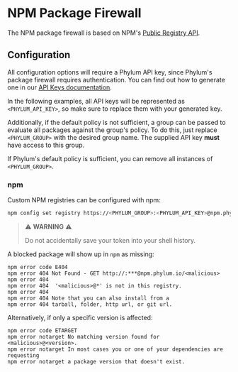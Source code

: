 # NPM Package Firewall

The NPM package firewall is based on NPM's [Public Registry API].

[Public Registry API]: https://github.com/npm/registry/blob/main/docs/REGISTRY-API.md

## Configuration

All configuration options will require a Phylum API key, since Phylum's package
firewall requires authentication. You can find out how to generate one in our
[API Keys documentation].

In the following examples, all API keys will be represented as
`<PHYLUM_API_KEY>`, so make sure to replace them with your generated key.

Additionally, if the default policy is not sufficient, a group can be passed to
evaluate all packages against the group's policy. To do this, just replace
`<PHYLUM_GROUP>` with the desired group name. The supplied API key **must** have
access to this group.

If Phylum's default policy is sufficient, you can remove all instances of
`<PHYLUM_GROUP>`.

[API Keys documentation]: ../knowledge_base/api-keys.md#generate-an-api-key

### npm

Custom NPM registries can be configured with npm:

```sh
npm config set registry https://<PHYLUM_GROUP>:<PHYLUM_API_KEY>@npm.phylum.io/
```

> ⚠️ **WARNING** ⚠️
>
> Do not accidentally save your token into your shell history.

A blocked package will show up in `npm` as missing:

```text
npm error code E404
npm error 404 Not Found - GET http://:***@npm.phylum.io/<malicious>
npm error 404
npm error 404  '<malicious>@*' is not in this registry.
npm error 404
npm error 404 Note that you can also install from a
npm error 404 tarball, folder, http url, or git url.
```

Alternatively, if only a specific version is affected:

```text
npm error code ETARGET
npm error notarget No matching version found for <malicious>@<version>.
npm error notarget In most cases you or one of your dependencies are requesting
npm error notarget a package version that doesn't exist.
```
